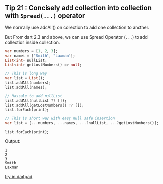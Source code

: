## Tip  21 : Concisely add collection into collection with `Spread(...)` operator

We normally use addAll() on collection to add one collection to another.

But From dart 2.3 and above, we can use Spread Operator (`...`) to add collection inside collection.

```dart
var numbers = [1, 2, 3];
var names = ["Smith", "Laxman"];
List<int> nullList;
List<int> getLostNumbers() => null;

// This is long way
var list = List();
list.addAll(numbers);
list.addAll(names);

// Hassale to add nullList
list.addAll(nullList ?? []);
list.addAll(getLostNumbers() ?? []);
list.forEach(print);

// This is short way with easy null safe insertion
var list = [...numbers, ...names, ...?nullList, ...?getLostNumbers()];

list.forEach(print);
```
Output:

```
1
2
3
Smith
Laxman
```

[try in dartpad](https://dartpad.dev/98c2ab9d41fb2c20cc67c94956972721)


